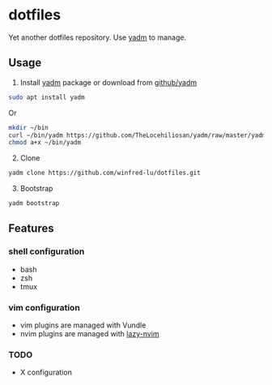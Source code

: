 dotfiles
========

Yet another dotfiles repository. Use [yadm] to manage.

Usage
-----

1. Install [yadm] package or download from [github/yadm]

```sh
sudo apt install yadm
```

Or

```sh
mkdir ~/bin
curl ~/bin/yadm https://github.com/TheLocehiliosan/yadm/raw/master/yadm
chmod a+x ~/bin/yadm
```

2. Clone
```sh
yadm clone https://github.com/winfred-lu/dotfiles.git
```

3. Bootstrap
```sh
yadm bootstrap
```

Features
--------

### shell configuration
  * bash
  * zsh
  * tmux

### vim configuration

  * vim plugins are managed with Vundle
  * nvim plugins are managed with [lazy-nvim]

### TODO

  * X configuration


[yadm]: https://yadm.io/
[Vundle.vim]: https://github.com/VundleVim/Vundle.vim
[github/yadm]: https://github.com/TheLocehiliosan/yadm
[lazy-nvim]: https://github.com/folke/lazy.nvim
